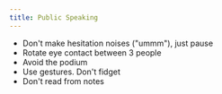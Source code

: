 ```yaml
---
title: Public Speaking
---
```


- Don't make hesitation noises ("ummm"), just pause
- Rotate eye contact between 3 people
- Avoid the podium
- Use gestures. Don't fidget
- Don't read from notes


